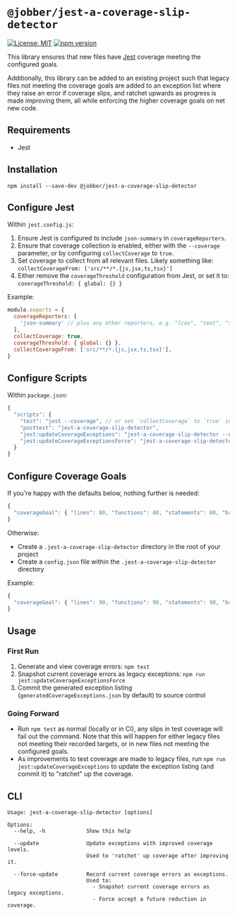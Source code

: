 # `@jobber/jest-a-coverage-slip-detector`

[![License: MIT](https://img.shields.io/badge/License-MIT-green.svg)](LICENSE)
[![npm version](https://badge.fury.io/js/%40shopify%2Fjest-a-coverage-slip-detector.svg)](https://badge.fury.io/js/%40jobber%2Fjest-a-coverage-slip-detector)

This library ensures that new files have [Jest](https://jestjs.io/) coverage meeting the configured goals.

Additionally, this library can be added to an existing project such that legacy files not meeting the coverage goals are added to an exception list where they raise an error if coverage slips, and ratchet upwards as progress is made improving them, all while enforcing the higher coverage goals on net new code.

## Requirements

- Jest

## Installation

`npm install --save-dev @jobber/jest-a-coverage-slip-detector`

## Configure Jest

Within `jest.config.js`:
1. Ensure Jest is configured to include `json-summary` in `coverageReporters`.
2. Ensure that coverage collection is enabled, either with the `--coverage` parameter, or by configuring `collectCoverage` to `true`.
3. Set coverage to collect from all relevant files. Likely something like: `collectCoverageFrom: ['src/**/*.{js,jsx,ts,tsx}']`
4. Either remove the `coverageThreshold` configuration from Jest, or set it to: `coverageThreshold: { global: {} }`

Example:
```js
module.exports = {
  coverageReporters: [
    'json-summary' // plus any other reporters, e.g. "lcov", "text", "text-summary"
  ],
  collectCoverage: true,
  coverageThreshold: { global: {} },
  collectCoverageFrom: ['src/**/*.{js,jsx,ts,tsx}'],
}
```

## Configure Scripts

Within `package.json`:
```js
{
  "scripts": {
    "test": "jest --coverage", // or set `collectCoverage` to `true` in Jest config
    "posttest": "jest-a-coverage-slip-detector",
    "jest:updateCoverageExceptions": "jest-a-coverage-slip-detector --update", // Used to 'ratchet' up coverage after improving it.
    "jest:updateCoverageExceptionsForce": "jest-a-coverage-slip-detector --force-update" // Used to set the initial per file snapshot or to force accept a future reduction in coverage.
  }
}
```

## Configure Coverage Goals

If you're happy with the defaults below, nothing further is needed:

```js
{
  "coverageGoal": { "lines": 80, "functions": 80, "statements": 80, "branches": 80 }
}
```

Otherwise:
- Create a `.jest-a-coverage-slip-detector` directory in the root of your project
- Create a `config.json` file within the `.jest-a-coverage-slip-detector` directory

Example:
```js
{
  "coverageGoal": { "lines": 90, "functions": 90, "statements": 90, "branches": 90 }
}
```

## Usage

### First Run

1. Generate and view coverage errors: `npm test`
1. Snapshot current coverage errors as legacy exceptions: `npm run jest:updateCoverageExceptionsForce`
1. Commit the generated exception listing (`generatedCoverageExceptions.json` by default) to source control

### Going Forward

- Run `npm test` as normal (locally or in CI), any slips in test coverage will fail out the command. Note that this will happen for either legacy files not meeting their recorded targets, or in new files not meeting the configured goals.
- As improvements to test coverage are made to legacy files, run `npm run jest:updateCoverageExceptions` to update the exception listing (and commit it) to "ratchet" up the coverage.


## CLI
```console
Usage: jest-a-coverage-slip-detector [options]

Options:
  --help, -h             Show this help

  --update               Update exceptions with improved coverage levels.
                         Used to 'ratchet' up coverage after improving it.

  --force-update         Record current coverage errors as exceptions.
                         Used to:
                           - Snapshot current coverage errors as legacy exceptions.
                           - Force accept a future reduction in coverage.
```
